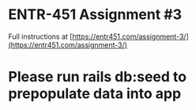 # ENTR-451 Assignment #3

Full instructions at [https://entr451.com/assignment-3/](https://entr451.com/assignment-3/)

# Please run rails db:seed to prepopulate data into app